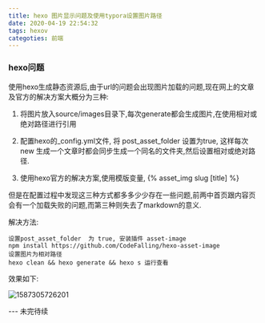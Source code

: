 ```yaml
---
title: hexo 图片显示问题及使用typora设置图片路径
date: 2020-04-19 22:54:32
tags: hexov
categoties: 前端
---
```

### 	hexo问题

使用hexo生成静态资源后,由于url的问题会出现图片加载的问题,现在网上的文章及官方的解决方案大概分为三种:

1. 将图片放入source/images目录下,每次generate都会生成图片,在使用相对或绝对路径进行引用

    <!--more-->

2. 配置hexo的_config.yml文件, 将 post_asset_folder 设置为true, 这样每次new 生成一个文章时都会同步生成一个同名的文件夹,然后设置相对或绝对路径.

3. 使用hexo官方的解决方案,使用模版变量, {% asset_img slug [title] %} 

但是在配置过程中发现这三种方式都多多少少存在一些问题,前两中首页跟内容页会有一个加载失败的问题,而第三种则失去了markdown的意义.

解决方法:

```
设置post_asset_folder  为 true, 安装插件 asset-image
npm install https://github.com/CodeFalling/hexo-asset-image
设置图片为相对路径
hexo clean && hexo generate && hexo s 运行查看
```

效果如下:

![1587305726201](./1587305726201.png)

​---
未完待续